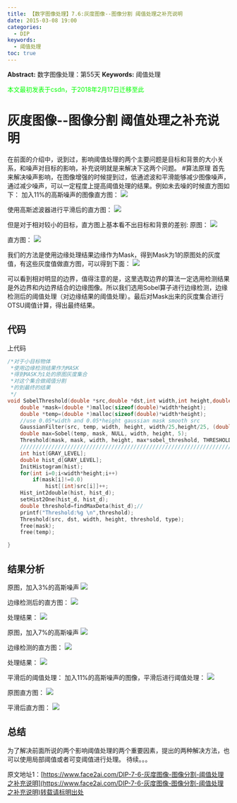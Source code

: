 ```yaml
---
title: 【数字图像处理】7.6:灰度图像--图像分割 阈值处理之补充说明
date: 2015-03-08 19:00
categories:
  - DIP
keywords:
  - 阈值处理
toc: true
---
```

**Abstract:** 数字图像处理：第55天
**Keywords:** 阈值处理
<!--more-->
<font color="00FF00">本文最初发表于csdn，于2018年2月17日迁移至此</font>
# 灰度图像--图像分割 阈值处理之补充说明
在前面的介绍中，说到过，影响阈值处理的两个主要问题是目标和背景的大小关系，和噪声对目标的影响，补充说明就是来解决下这两个问题。
#算法原理
首先来解决噪声影响，在图像增强的时候提到过，低通滤波和平滑能够减少图像噪声，通过减少噪声，可以一定程度上提高阈值处理的结果。例如未去噪的时候直方图如下：
加入11%的高斯噪声的图像直方图：
![](https://tony4ai-1251394096.cos.ap-hongkong.myqcloud.com/blog_images/DIP-7-6-灰度图像-图像分割-阈值处理之补充说明/20150308182457479.jpeg)

使用高斯滤波器进行平滑后的直方图：
![](https://tony4ai-1251394096.cos.ap-hongkong.myqcloud.com/blog_images/DIP-7-6-灰度图像-图像分割-阈值处理之补充说明/20150308182533827.jpeg)

但是对于相对较小的目标，直方图上基本看不出目标和背景的差别:
原图：
![](https://tony4ai-1251394096.cos.ap-hongkong.myqcloud.com/blog_images/DIP-7-6-灰度图像-图像分割-阈值处理之补充说明/20150308183257726.jpeg)

直方图：
![](https://tony4ai-1251394096.cos.ap-hongkong.myqcloud.com/blog_images/DIP-7-6-灰度图像-图像分割-阈值处理之补充说明/20150308183149507.jpeg)

我们的方法是使用边缘处理结果边缘作为Mask，得到Mask为1的原图处的灰度值，有这些灰度值做直方图，可以得到下面：
![](https://tony4ai-1251394096.cos.ap-hongkong.myqcloud.com/blog_images/DIP-7-6-灰度图像-图像分割-阈值处理之补充说明/20150308183446505.jpeg)

可以看到相对明显的边界，值得注意的是，这里选取边界的算法一定选用检测结果是外边界和内边界结合的边缘图像。所以我们选用Sobel算子进行边缘检测，边缘检测后的阈值处理（对边缘结果的阈值处理）。最后对Mask出来的灰度集合进行OTSU阈值计算，得出最终结果。

## 代码
上代码
```c++
/*对于小目标物体
 *使用边缘检测结果作为MASK
 *得到MASK为1处的原图灰度集合
 *对这个集合做阈值分割
 *的到最终的结果
 */
void SobelThreshold(double *src,double *dst,int width,int height,double sobel_threshold,int type){
    double *mask=(double *)malloc(sizeof(double)*width*height);
    double *temp=(double *)malloc(sizeof(double)*width*height);
    //use 0.05*width and 0.05*height gaussian mask smooth src
    GaussianFilter(src, temp, width, height, width/25,height/25, (double)width/150.);
    double max=Sobel(temp, mask, NULL, width, height, 5);
    Threshold(mask, mask, width, height, max*sobel_threshold, THRESHOLD_TYPE3);
    ///////////////////////////////////////////////////////////////////////////
    int hist[GRAY_LEVEL];
    double hist_d[GRAY_LEVEL];
    InitHistogram(hist);
    for(int i=0;i<width*height;i++)
        if(mask[i]!=0.0)
            hist[(int)src[i]]++;
    Hist_int2double(hist, hist_d);
    setHist2One(hist_d, hist_d);
    double threshold=findMaxDeta(hist_d);//
    printf("Threshold:%g \n",threshold);
    Threshold(src, dst, width, height, threshold, type);
    free(mask);
    free(temp);

}

```
## 结果分析
原图，加入3%的高斯噪声
![](https://tony4ai-1251394096.cos.ap-hongkong.myqcloud.com/blog_images/DIP-7-6-灰度图像-图像分割-阈值处理之补充说明/20150308184139999.jpeg)

边缘检测后的直方图：
![](https://tony4ai-1251394096.cos.ap-hongkong.myqcloud.com/blog_images/DIP-7-6-灰度图像-图像分割-阈值处理之补充说明/20150308184108940.jpeg)

处理结果：
![](https://tony4ai-1251394096.cos.ap-hongkong.myqcloud.com/blog_images/DIP-7-6-灰度图像-图像分割-阈值处理之补充说明/20150308185119275.jpeg)

原图，加入7%的高斯噪声
![](https://tony4ai-1251394096.cos.ap-hongkong.myqcloud.com/blog_images/DIP-7-6-灰度图像-图像分割-阈值处理之补充说明/20150308185052225.jpeg)

边缘检测的直方图：
![](https://tony4ai-1251394096.cos.ap-hongkong.myqcloud.com/blog_images/DIP-7-6-灰度图像-图像分割-阈值处理之补充说明/20150308185222892.jpeg)

处理结果：
![](https://tony4ai-1251394096.cos.ap-hongkong.myqcloud.com/blog_images/DIP-7-6-灰度图像-图像分割-阈值处理之补充说明/20150308185237103.jpeg)

平滑后的阈值处理：
加入11%的高斯噪声的图像，平滑后进行阈值处理：
![](https://tony4ai-1251394096.cos.ap-hongkong.myqcloud.com/blog_images/DIP-7-6-灰度图像-图像分割-阈值处理之补充说明/20150308185619045.jpeg)

原图直方图：
![](https://tony4ai-1251394096.cos.ap-hongkong.myqcloud.com/blog_images/DIP-7-6-灰度图像-图像分割-阈值处理之补充说明/20150308185447349.jpeg)

平滑后直方图：
![](https://tony4ai-1251394096.cos.ap-hongkong.myqcloud.com/blog_images/DIP-7-6-灰度图像-图像分割-阈值处理之补充说明/20150308185637843.jpeg)

## 总结
为了解决前面所说的两个影响阈值处理的两个重要因素，提出的两种解决方法，也可以使用局部阈值或者可变阈值进行处理。
待续。。。





原文地址1：[https://www.face2ai.com/DIP-7-6-灰度图像-图像分割-阈值处理之补充说明](https://www.face2ai.com/DIP-7-6-灰度图像-图像分割-阈值处理之补充说明)转载请标明出处
